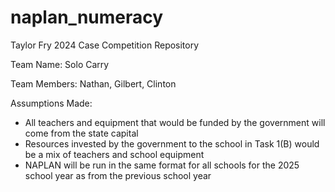 # naplan_numeracy
Taylor Fry 2024 Case Competition Repository

Team Name: Solo Carry

Team Members: Nathan, Gilbert, Clinton

Assumptions Made:
- All teachers and equipment that would be funded by the government will come from the state capital
- Resources invested by the government to the school in Task 1(B) would be a mix of teachers and school equipment
- NAPLAN will be run in the same format for all schools for the 2025 school year as from the previous school year


